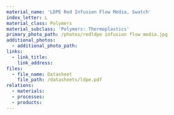 ```yaml
---
material_name: 'LDPE Red Infusion Flow Media, Swatch'
index_letter: L
material_class: Polymers
material_subclass: 'Polymers: Thermoplastics'
primary_photo_path: /photos/redldpe infusion flow media.jpg
additional_photos:
  - additional_photo_path:
links:
  - link_title:
    link_address:
files:
  - file_name: Datasheet
    file_path: /datasheets/ldpe.pdf
relations:
  - materials:
  - processes:
  - products:
---
```



